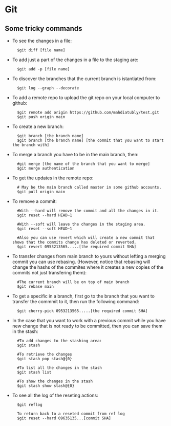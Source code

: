 # Git

## Some tricky commands

- To see the changes in a file:

        $git diff [file name]

- To add just a part of the changes in a file to the staging are:

        $git add -p [file name]

- To discover the branches that the current branch is istantiated from:

        $git log --graph --decorate

- To add a remote repo to upload the git repo on your local computer to github:

        $git remote add origin https://github.com/mahdiatubly/test.git
        $git push origin main

- To create a new branch:

        $git branch [the branch name]
        $git branch [the branch name] [the commit that you want to start the branch with]

- To merge a branch you have to be in the main branch, then:

        #git merge [the name of the branch that you want to merge]
        $git merge authentication

- To get the updates in the remote repo:

        # May be the main branch called master in some github accounts.
        $git pull origin main

- To remove a commit:

        #With --hard will remove the commit and all the changes in it.
        $git reset --hard HEAD~1

        #With --soft will leave the changes in the staging area.
        $git reset --soft HEAD~1

        #Also you can use revert which will create a new commit that shows that the commits change has deleted or reverted.
        $git revert 0953213565.....[the required commit SHA]

- To transfer changes from main branch to yours without lefting a merging commit you can use rebasing. (However, notice that rebasing will change the hashs of the commites where it creates a new copies of the commits not just transfering them):

        #The current branch will be on top of main branch
        $git rebase main

- To get a specific in a branch, first go to the branch that you want to transfer the commmit to it, then run the following command:

        $git cherry-pick 0953213565.....[the required commit SHA]

- In the case that you want to work with a previous commit while you have new change that is not ready to be committed, then you can save them in the stash:

        #To add changes to the stashing area:
        $git stash

        #To retrieve the changes
        $git stash pop stash@{0}

        #To list all the changes in the stash
        $git stash list

        #To show the changes in the stash
        $git stash show stash@{0}

- To see all the log of the reseting actions:

        $git reflog

        To return back to a reseted commit from ref log
        $git reset --hard 09635135...[commit SHA]
